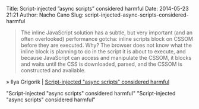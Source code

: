 Title: Script-injected ”async scripts” considered harmful
Date: 2014-05-23 21:21
Author: Nacho Cano
Slug: script-injected-async-scripts-considered-harmful

> The inline JavaScript solution has a subtle, but very important (and
> an often overlooked) performance gotcha: inline scripts block on CSSOM
> before they are executed. Why? The browser does not know what the
> inline block is planning to do in the script it is about to execute,
> and because JavaScript can access and manipulate the CSSOM, it blocks
> and waits until the CSS is downloaded, parsed, and the CSSOM is
> constructed and available.

» Ilya Grigorik | [Script-injected "async scripts" considered harmful][]

  [Script-injected "async scripts" considered harmful]: https://www.igvita.com/2014/05/20/script-injected-async-scripts-considered-harmful/
    "Script-injected "async scripts" considered harmful"
    "Script-injected "async scripts" considered harmful"
